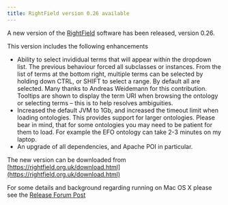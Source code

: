 ```yaml
---
title: RightField version 0.26 available
---
```


A new version of the [RightField](/platforms/rightfield/) software has been released, version 0.26.

This version includes the following enhancements

* Ability to select invididual terms that will appear within the dropdown list. The previous behaviour forced all subclasses or instances. From the list of terms at the bottom right, multiple terms can be selected by holding down CTRL, or SHIFT to select a range. By default all are selected. Many thanks to Andreas Weidemann for this contribution.
Tooltips are shown to display the term URI when browsing the ontology or selecting terms – this is to help resolves ambiguities.
* Increased the default JVM to 1Gb, and increased the timeout limit when loading ontologies. This provides support for larger ontologies.
Please bear in mind, that for some ontologies you may need to be patient for them to load. For example the EFO ontology can take 2-3 minutes on my laptop.
* An upgrade of all dependencies, and Apache POI in particular.

The new version can be downloaded from [https://rightfield.org.uk/download.html](https://rightfield.org.uk/download.html)

For some details and background regarding running on Mac OS X please see the [Release Forum Post](https://groups.google.com/forum/#!topic/rightfield/iMUeLQsM33o)